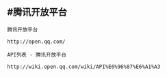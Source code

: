 #腾讯开放平台
--------------


`腾讯开放平台`
	
	http://open.qq.com/
	
`API列表 - 腾讯开放平台`
	
	http://wiki.open.qq.com/wiki/API%E6%96%87%E6%A1%A3


